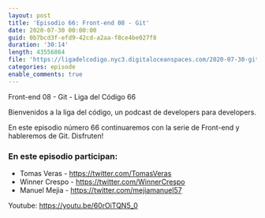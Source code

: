 ```yaml
---
layout: post
title: 'Episodio 66: Front-end 08 - Git'
date: 2020-07-30 00:00:00
guid: 0b7bcd3f-efd9-42cd-a2aa-f8ce4be027f8
duration: '30:14'
length: 43556864
file: 'https://ligadelcodigo.nyc3.digitaloceanspaces.com/2020-07-30-git.mp3'
categories: episode
enable_comments: true
---
```


Front-end 08 - Git - Liga del Código 66

Bienvenidos a la liga del código, un podcast de developers para developers. 

En este episodio número 66 continuaremos con la serie de Front-end y hableremos de Git. Disfruten!

### En este episodio participan:
- Tomas Veras - https://twitter.com/TomasVeras
- Winner Crespo - https://twitter.com/WinnerCrespo
- Manuel Mejia -  https://twitter.com/mejiamanuel57

Youtube: https://youtu.be/60rOiTQN5_0
